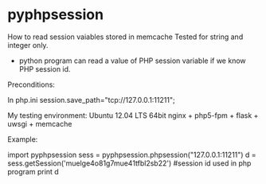 # pyphpsession

How to read session vaiables stored in memcache
Tested for string and integer only.

* python program can read a value of PHP session variable if we know PHP session id.

Preconditions:

In php.ini
  session.save_path="tcp://127.0.0.1:11211";

My testing environment:
  Ubuntu 12.04 LTS 64bit
  nginx + php5-fpm + flask + uwsgi + memcache
  
Example:

import pyphpsession
sess = pyphpsession.phpsession("127.0.0.1:11211")
d = sess.getSession('muelge4o81g7mue41tfbl2sb22') #session id used in php program
print d


